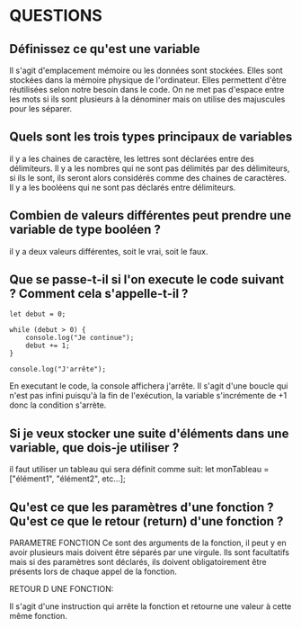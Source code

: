 # QUESTIONS

## Définissez ce qu'est une variable

Il s'agit d'emplacement mémoire ou les données sont stockées. Elles sont stockées dans la mémoire physique de l'ordinateur.
Elles permettent d'être réutilisées selon notre besoin dans le code.
On ne met pas d'espace entre les mots si ils sont plusieurs à la dénominer mais on utilise des majuscules pour les séparer. 

## Quels sont les trois types principaux de variables
 il y a les chaines de caractère, les lettres sont  déclarées entre des délimiteurs.
 Il y a les nombres qui ne sont pas délimités par des délimiteurs, si ils le sont, ils seront alors considérés comme des chaines de caractères.
 Il y a les booléens qui ne sont pas déclarés entre délimiteurs. 

## Combien de valeurs différentes peut prendre une variable de type booléen ?

il y a deux valeurs différentes, soit le vrai, soit le faux.

## Que se passe-t-il si l'on execute le code suivant ? Comment cela s'appelle-t-il ?

```
let debut = 0;

while (debut > 0) {
    console.log("Je continue");
    debut += 1;
}

console.log("J'arrête");
```

En executant le code, la console affichera j'arrête. Il s'agit d'une boucle qui n'est pas infini puisqu'à la fin de l'exécution, la variable s'incrémente de +1 donc la condition s'arrète.

## Si je veux stocker une suite d'éléments dans une variable, que dois-je utiliser ?

il faut utiliser un tableau qui sera définit comme suit:
let monTableau =["élément1", "élément2", etc...];

## Qu'est ce que les paramètres d'une fonction ? Qu'est ce que le retour (return) d'une fonction ?
PARAMETRE FONCTION
Ce sont des arguments de la fonction, il peut y en avoir plusieurs mais doivent être séparés par une virgule.
Ils sont facultatifs mais si des paramètres sont déclarés, ils doivent obligatoirement être présents lors de chaque appel de la fonction.

RETOUR D UNE FONCTION:

Il s'agit d'une instruction qui arrête la fonction et retourne une valeur à cette même fonction. 